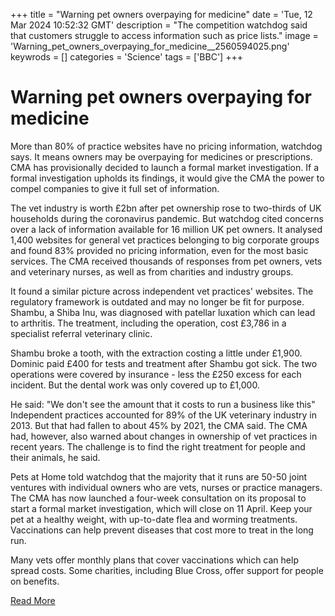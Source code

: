 +++
title = "Warning pet owners overpaying for medicine"
date = 'Tue, 12 Mar 2024 10:52:32 GMT'
description = "The competition watchdog said that customers struggle to access information such as price lists."
image = 'Warning_pet_owners_overpaying_for_medicine__2560594025.png'
keywrods =  []
categories = 'Science'
tags = ['BBC']
+++

# Warning pet owners overpaying for medicine

More than 80% of practice websites have no pricing information, watchdog says.
It means owners may be overpaying for medicines or prescriptions.
CMA has provisionally decided to launch a formal market investigation.
If a formal investigation upholds its findings, it would give the CMA the power to compel companies to give it full set of information.

The vet industry is worth £2bn after pet ownership rose to two-thirds of UK households during the coronavirus pandemic.
But watchdog cited concerns over a lack of information available for 16 million UK pet owners.
It analysed 1,400 websites for general vet practices belonging to big corporate groups and found 83% provided no pricing information, even for the most basic services.
The CMA received thousands of responses from pet owners, vets and veterinary nurses, as well as from charities and industry groups.

It found a similar picture across independent vet practices<bb>' websites.
The regulatory framework is outdated and may no longer be fit for purpose.
Shambu, a Shiba Inu, was diagnosed with patellar luxation which can lead to arthritis.
The treatment, including the operation, cost £3,786 in a specialist referral veterinary clinic.

Shambu broke a tooth, with the extraction costing a little under £1,900.
Dominic paid £400 for tests and treatment after Shambu got sick.
The two operations were covered by insurance - less the £250 excess for each incident.
But the dental work was only covered up to £1,000.

He said: "We don<bb>'t see the amount that it costs to run a business like this" Independent practices accounted for 89% of the UK veterinary industry in 2013.
But that had fallen to about 45% by 2021, the CMA said.
The CMA had, however, also warned about changes in ownership of vet practices in recent years.
The challenge is to find the right treatment for people and their animals, he said.

Pets at Home told watchdog that the majority that it runs are 50-50 joint ventures with individual owners who are vets, nurses or practice managers.
The CMA has now launched a four-week consultation on its proposal to start a formal market investigation, which will close on 11 April.
Keep your pet at a healthy weight, with up-to-date flea and worming treatments.
Vaccinations can help prevent diseases that cost more to treat in the long run.

Many vets offer monthly plans that cover vaccinations which can help spread costs.
Some charities, including  Blue Cross, offer support for people on benefits.


[Read More](https://www.bbc.co.uk/news/business-68534697)
